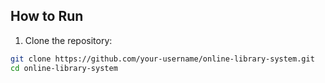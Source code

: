 ## How to Run

1. Clone the repository:
```bash
git clone https://github.com/your-username/online-library-system.git
cd online-library-system
